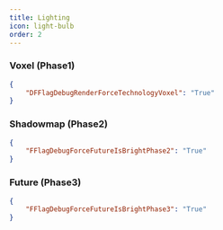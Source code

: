 ```yaml
---
title: Lighting
icon: light-bulb
order: 2
---
```

### Voxel (Phase1)
```json
{
    "DFFlagDebugRenderForceTechnologyVoxel": "True"
}
```
### Shadowmap (Phase2)
```json
{
    "FFlagDebugForceFutureIsBrightPhase2": "True"
}
```
### Future (Phase3)
```json
{
    "FFlagDebugForceFutureIsBrightPhase3": "True"
}
```